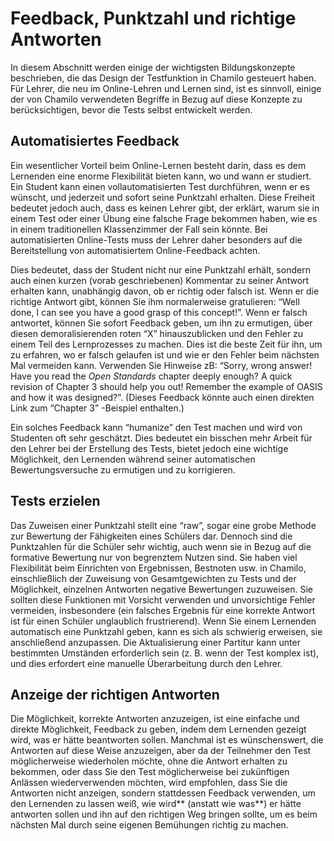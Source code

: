 
# Feedback, Punktzahl und richtige Antworten

In diesem Abschnitt werden einige der wichtigsten Bildungskonzepte beschrieben, die das Design der Testfunktion in Chamilo gesteuert haben. Für Lehrer, die neu im Online-Lehren und Lernen sind, ist es sinnvoll, einige der von Chamilo verwendeten Begriffe in Bezug auf diese Konzepte zu berücksichtigen, bevor die Tests selbst entwickelt werden.

## Automatisiertes Feedback <a id="automated-feedback"></a>

Ein wesentlicher Vorteil beim Online-Lernen besteht darin, dass es dem Lernenden eine enorme Flexibilität bieten kann, wo und wann er studiert. Ein Student kann einen vollautomatisierten Test durchführen, wenn er es wünscht, und jederzeit und sofort seine Punktzahl erhalten. Diese Freiheit bedeutet jedoch auch, dass es keinen Lehrer gibt, der erklärt, warum sie in einem Test oder einer Übung eine falsche Frage bekommen haben, wie es in einem traditionellen Klassenzimmer der Fall sein könnte. Bei automatisierten Online-Tests muss der Lehrer daher besonders auf die Bereitstellung von automatisiertem Online-Feedback achten.

Dies bedeutet, dass der Student nicht nur eine Punktzahl erhält, sondern auch einen kurzen \(vorab geschriebenen\) Kommentar zu seiner Antwort erhalten kann, unabhängig davon, ob er richtig oder falsch ist. Wenn er die richtige Antwort gibt, können Sie ihm normalerweise gratulieren: “Well done, I can see you have a good grasp of this concept!”. Wenn er falsch antwortet, können Sie sofort Feedback geben, um ihn zu ermutigen, über diesen demoralisierenden roten “X” hinauszublicken und den Fehler zu einem Teil des Lernprozesses zu machen. Dies ist die beste Zeit für ihn, um zu erfahren, wo er falsch gelaufen ist und wie er den Fehler beim nächsten Mal vermeiden kann. Verwenden Sie Hinweise zB: “Sorry, wrong answer! Have you read the _Open Standards_ chapter deeply enough? A quick revision of Chapter 3 should help you out! Remember the example of OASIS and how it was designed?”. \(Dieses Feedback könnte auch einen direkten Link zum “Chapter 3” -Beispiel enthalten.\)

Ein solches Feedback kann “humanize” den Test machen und wird von Studenten oft sehr geschätzt. Dies bedeutet ein bisschen mehr Arbeit für den Lehrer bei der Erstellung des Tests, bietet jedoch eine wichtige Möglichkeit, den Lernenden während seiner automatischen Bewertungsversuche zu ermutigen und zu korrigieren.

## Tests erzielen <a id="scoring-tests"></a>

Das Zuweisen einer Punktzahl stellt eine “raw”, sogar eine grobe Methode zur Bewertung der Fähigkeiten eines Schülers dar. Dennoch sind die Punktzahlen für die Schüler sehr wichtig, auch wenn sie in Bezug auf die formative Bewertung nur von begrenztem Nutzen sind. Sie haben viel Flexibilität beim Einrichten von Ergebnissen, Bestnoten usw. in Chamilo, einschließlich der Zuweisung von Gesamtgewichten zu Tests und der Möglichkeit, einzelnen Antworten negative Bewertungen zuzuweisen. Sie sollten diese Funktionen mit Vorsicht verwenden und unvorsichtige Fehler vermeiden, insbesondere \(ein falsches Ergebnis für eine korrekte Antwort ist für einen Schüler unglaublich frustrierend\). Wenn Sie einem Lernenden automatisch eine Punktzahl geben, kann es sich als schwierig erweisen, sie anschließend anzupassen. Die Aktualisierung einer Partitur kann unter bestimmten Umständen erforderlich sein \(z. B. wenn der Test komplex ist\), und dies erfordert eine manuelle Überarbeitung durch den Lehrer.

## Anzeige der richtigen Antworten <a id="displaying-correct-answers"></a>

Die Möglichkeit, korrekte Antworten anzuzeigen, ist eine einfache und direkte Möglichkeit, Feedback zu geben, indem dem Lernenden gezeigt wird, was er hätte beantworten sollen. Manchmal ist es wünschenswert, die Antworten auf diese Weise anzuzeigen, aber da der Teilnehmer den Test möglicherweise wiederholen möchte, ohne die Antwort erhalten zu bekommen, oder dass Sie den Test möglicherweise bei zukünftigen Anlässen wiederverwenden möchten, wird empfohlen, dass Sie die Antworten nicht anzeigen, sondern stattdessen Feedback verwenden, um den Lernenden zu lassen weiß, wie wird** \(anstatt wie was**\) er hätte antworten sollen und ihn auf den richtigen Weg bringen sollte, um es beim nächsten Mal durch seine eigenen Bemühungen richtig zu machen.